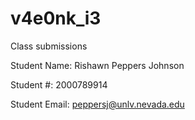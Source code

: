 # v4e0nk_i3
Class submissions

Student Name: Rishawn Peppers Johnson

Student #: 2000789914

Student Email: peppersj@unlv.nevada.edu
